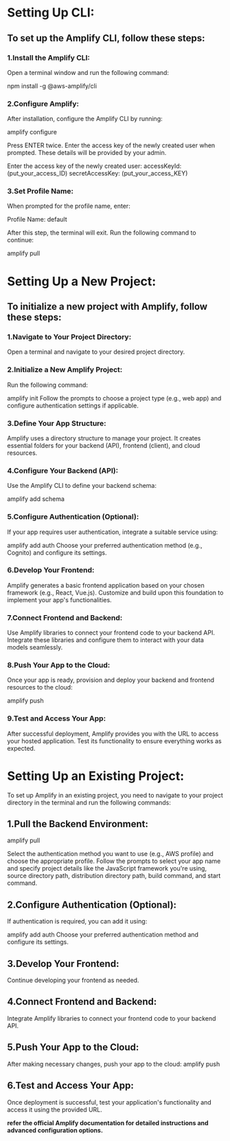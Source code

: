 # Setting Up CLI:

## To set up the Amplify CLI, follow these steps:
### 1.Install the Amplify CLI:
Open a terminal window and run the following command:

npm install -g @aws-amplify/cli

### 2.Configure Amplify:
After installation, configure the Amplify CLI by running:

amplify configure

Press ENTER twice.
Enter the access key of the newly created user when prompted. These details will be provided by your admin.

Enter the access key of the newly created user: 
accessKeyId: (put_your_access_ID)
secretAccessKey: (put_your_access_KEY)

### 3.Set Profile Name:
When prompted for the profile name, enter:

Profile Name: default

After this step, the terminal will exit. Run the following command to continue:

amplify pull

# Setting Up a New Project:
## To initialize a new project with Amplify, follow these steps:

### 1.Navigate to Your Project Directory:
Open a terminal and navigate to your desired project directory.

### 2.Initialize a New Amplify Project:
Run the following command:

amplify init
Follow the prompts to choose a project type (e.g., web app) and configure authentication settings if applicable.

### 3.Define Your App Structure:
Amplify uses a directory structure to manage your project. It creates essential folders for your backend (API), frontend (client), and cloud resources.

### 4.Configure Your Backend (API):
Use the Amplify CLI to define your backend schema:

amplify add schema

### 5.Configure Authentication (Optional):
If your app requires user authentication, integrate a suitable service using:

amplify add auth
Choose your preferred authentication method (e.g., Cognito) and configure its settings.

### 6.Develop Your Frontend:
Amplify generates a basic frontend application based on your chosen framework (e.g., React, Vue.js). Customize and build upon this foundation to implement your app's functionalities.

### 7.Connect Frontend and Backend:
Use Amplify libraries to connect your frontend code to your backend API. Integrate these libraries and configure them to interact with your data models seamlessly.

### 8.Push Your App to the Cloud:
Once your app is ready, provision and deploy your backend and frontend resources to the cloud:

amplify push

### 9.Test and Access Your App:
After successful deployment, Amplify provides you with the URL to access your hosted application. Test its functionality to ensure everything works as expected.

# Setting Up an Existing Project:
To set up Amplify in an existing project, you need to navigate to your project directory in the terminal and run the following commands:

## 1.Pull the Backend Environment:

amplify pull

Select the authentication method you want to use (e.g., AWS profile) and choose the appropriate profile. Follow the prompts to select your app name and specify project details like the JavaScript framework you're using, source directory path, distribution directory path, build command, and start command.

## 2.Configure Authentication (Optional):
If authentication is required, you can add it using:

amplify add auth
Choose your preferred authentication method and configure its settings.

## 3.Develop Your Frontend:
Continue developing your frontend as needed.

## 4.Connect Frontend and Backend:
Integrate Amplify libraries to connect your frontend code to your backend API.

## 5.Push Your App to the Cloud:
After making necessary changes, push your app to the cloud:
amplify push

## 6.Test and Access Your App:
Once deployment is successful, test your application's functionality and access it using the provided URL.

**refer the official Amplify documentation for detailed instructions and advanced configuration options.**
